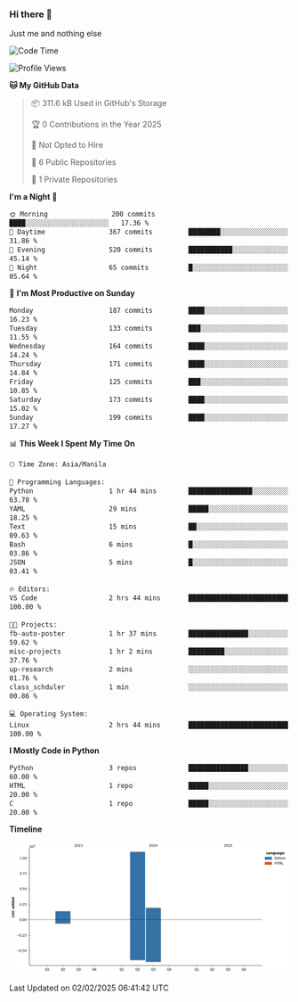 ### Hi there 👋

Just me and nothing else


<!--START_SECTION:waka-->
![Code Time](http://img.shields.io/badge/Code%20Time-712%20hrs%203%20mins-blue)

![Profile Views](http://img.shields.io/badge/Profile%20Views-0-blue)

**🐱 My GitHub Data** 

> 📦 311.6 kB Used in GitHub's Storage 
 > 
> 🏆 0 Contributions in the Year 2025
 > 
> 🚫 Not Opted to Hire
 > 
> 📜 6 Public Repositories 
 > 
> 🔑 1 Private Repositories 
 > 
**I'm a Night 🦉** 

```text
🌞 Morning                200 commits         ████░░░░░░░░░░░░░░░░░░░░░   17.36 % 
🌆 Daytime                367 commits         ████████░░░░░░░░░░░░░░░░░   31.86 % 
🌃 Evening                520 commits         ███████████░░░░░░░░░░░░░░   45.14 % 
🌙 Night                  65 commits          █░░░░░░░░░░░░░░░░░░░░░░░░   05.64 % 
```
📅 **I'm Most Productive on Sunday** 

```text
Monday                   187 commits         ████░░░░░░░░░░░░░░░░░░░░░   16.23 % 
Tuesday                  133 commits         ███░░░░░░░░░░░░░░░░░░░░░░   11.55 % 
Wednesday                164 commits         ████░░░░░░░░░░░░░░░░░░░░░   14.24 % 
Thursday                 171 commits         ████░░░░░░░░░░░░░░░░░░░░░   14.84 % 
Friday                   125 commits         ███░░░░░░░░░░░░░░░░░░░░░░   10.85 % 
Saturday                 173 commits         ████░░░░░░░░░░░░░░░░░░░░░   15.02 % 
Sunday                   199 commits         ████░░░░░░░░░░░░░░░░░░░░░   17.27 % 
```


📊 **This Week I Spent My Time On** 

```text
🕑︎ Time Zone: Asia/Manila

💬 Programming Languages: 
Python                   1 hr 44 mins        ████████████████░░░░░░░░░   63.78 % 
YAML                     29 mins             █████░░░░░░░░░░░░░░░░░░░░   18.25 % 
Text                     15 mins             ██░░░░░░░░░░░░░░░░░░░░░░░   09.63 % 
Bash                     6 mins              █░░░░░░░░░░░░░░░░░░░░░░░░   03.86 % 
JSON                     5 mins              █░░░░░░░░░░░░░░░░░░░░░░░░   03.41 % 

🔥 Editors: 
VS Code                  2 hrs 44 mins       █████████████████████████   100.00 % 

🐱‍💻 Projects: 
fb-auto-poster           1 hr 37 mins        ███████████████░░░░░░░░░░   59.62 % 
misc-projects            1 hr 2 mins         █████████░░░░░░░░░░░░░░░░   37.76 % 
up-research              2 mins              ░░░░░░░░░░░░░░░░░░░░░░░░░   01.76 % 
class_schduler           1 min               ░░░░░░░░░░░░░░░░░░░░░░░░░   00.86 % 

💻 Operating System: 
Linux                    2 hrs 44 mins       █████████████████████████   100.00 % 
```

**I Mostly Code in Python** 

```text
Python                   3 repos             ███████████████░░░░░░░░░░   60.00 % 
HTML                     1 repo              █████░░░░░░░░░░░░░░░░░░░░   20.00 % 
C                        1 repo              █████░░░░░░░░░░░░░░░░░░░░   20.00 % 
```



**Timeline**

![Lines of Code chart](https://raw.githubusercontent.com/brutist/brutist/main/assets/bar_graph.png)


 Last Updated on 02/02/2025 06:41:42 UTC
<!--END_SECTION:waka-->
